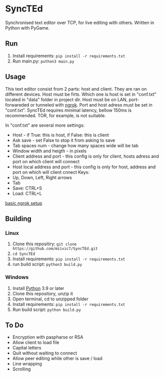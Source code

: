 # SyncTEd
Synchronised text editor over TCP, for live editing with others.
Written in Python with PyGame.
## Run
1. Install requirements: `pip install -r requirements.txt`
2. Run main.py: `puthon3 main.py`
## Usage
This text editor consist from 2 parts: host and client.
They are ran on different devices. Host must be firts.
Which one is host is set in "conf.txt" located in "data" folder in project dir.
Host must be on LAN, port-forwareded or tunneled with [ngrok](https://ngrok.com/). Port and host adress must be set in "conf.txt".
SyncTEd requires minimal latency, bellow 150ms is recommended. TOR, for example, is not suitable.

In "conf.txt" are several more settings:
- Host - if True: this is host, if False: this is client
- Ask save - set False to stop it from asking to save
- Tab spaces num - change how many spaces wide will be tab
- Window width and heigth - in pixels
- Client address and port - this config is only for client, hosts adress and port on which client will connect
- Host local address and port - this config is only for host, address and port on which will client cnnect 
Keys:
- Up, Down, Left, Right arrows
- Tab
- Save: CTRL+S
- Load: CTRL+L

[basic ngrok setup](use_with_ngrok.md)
## Building
### Linux
1. Clone this repositiry: `git clone https://github.com/mzivic7/SyncTEd.git`
2. `cd SyncTEd`
3. Install requirements: `pip install -r requirements.txt`
4. run build script: `python3 build.py`
### Windows
1. Install [Python](https://www.python.org/) 3.9 or later
2. Clone this repository, unzip it
3. Open terminal, cd to unzipped folder
4. Install requirements: `pip install -r requirements.txt`
5. Run build script: `python build.py`
## To Do
- Encryption with paspharse or RSA
- Allow client to load file
- Capital letters
- Quit without waiting to connect
- Allow peer editing while other is save / load
- Line wrapping
- Scrolling
